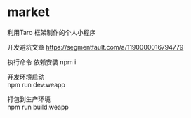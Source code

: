 # market
 利用Taro 框架制作的个人小程序  

 开发避坑文章
https://segmentfault.com/a/1190000016794779  

 执行命令 依赖安装 
 npm i  

 开发环境启动  
 npm run dev:weapp  

 打包到生产环境  
 npm run build:weapp  
